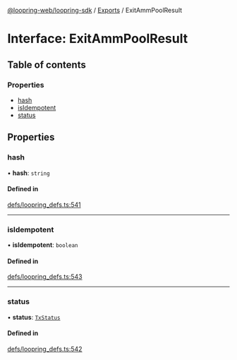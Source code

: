 [@loopring-web/loopring-sdk](../README.md) / [Exports](../modules.md) / ExitAmmPoolResult

# Interface: ExitAmmPoolResult

## Table of contents

### Properties

- [hash](ExitAmmPoolResult.md#hash)
- [isIdempotent](ExitAmmPoolResult.md#isidempotent)
- [status](ExitAmmPoolResult.md#status)

## Properties

### hash

• **hash**: `string`

#### Defined in

[defs/loopring_defs.ts:541](https://github.com/Loopring/loopring_sdk/blob/6d0be7c/src/defs/loopring_defs.ts#L541)

___

### isIdempotent

• **isIdempotent**: `boolean`

#### Defined in

[defs/loopring_defs.ts:543](https://github.com/Loopring/loopring_sdk/blob/6d0be7c/src/defs/loopring_defs.ts#L543)

___

### status

• **status**: [`TxStatus`](../enums/TxStatus.md)

#### Defined in

[defs/loopring_defs.ts:542](https://github.com/Loopring/loopring_sdk/blob/6d0be7c/src/defs/loopring_defs.ts#L542)
